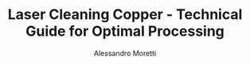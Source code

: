 ---
name: Copper
applications:
- industry: Electronics
  detail: Removing oxidation and surface contaminants from copper components
- industry: Aerospace
  detail: Cleaning copper parts for precision assembly and maintenance
technicalSpecifications:
  powerRange: 50-200W
  pulseDuration: 10-100ns
  wavelength: 1064nm (primary), 532nm (optional)
  spotSize: 0.1-1.0mm
  repetitionRate: 20-100kHz
  fluenceRange: 1.0–10 J/cm²
  safetyClass: Class 4 (requires full enclosure)
description: Technical overview of Copper for laser cleaning applications, including
  density, wavelength, and industrial applications.
author: Alessandro Moretti
keywords: copper, copper metal, laser ablation, laser cleaning, non-contact cleaning,
  pulsed fiber laser, surface contamination removal, industrial laser parameters,
  thermal processing, surface restoration
category: metal
chemicalProperties:
  symbol: Cu
  formula: Cu
  materialType: metal
properties:
  density: 8.96 g/cm³
  densityMin: 0.5 g/cm³
  densityMax: 22.6 g/cm³
  densityPercentile: 38.3
  meltingPoint: 1084.62°C
  meltingMin: -39°C
  meltingMax: 3422°C
  meltingPercentile: 30.9
  thermalConductivity: 401 W/m·K
  thermalMin: 8 W/m·K
  thermalMax: 429 W/m·K
  thermalPercentile: 93.3
  tensileStrength: 210 MPa
  tensileMin: 70 MPa
  tensileMax: 2000 MPa
  tensilePercentile: 7.3
  hardness: 3.0 Mohs
  hardnessMin: 5 HB
  hardnessMax: 500 HV
  hardnessPercentile: 0.0
  youngsModulus: 110-130 GPa
  modulusMin: 70 GPa
  modulusMax: 411 GPa
  modulusPercentile: 14.7
  laserType: Pulsed fiber laser
  wavelength: 1064nm
  fluenceRange: 1.0–10 J/cm²
  chemicalFormula: Cu
  laserAbsorptionMin: 0.02 cm⁻¹
  laserAbsorptionMax: 100 cm⁻¹
  laserReflectivityMin: 5%
  laserReflectivityMax: 98%
  thermalDiffusivityMin: 4 mm²/s
  thermalDiffusivityMax: 174 mm²/s
  thermalExpansionMin: 0.5 µm/m·K
  thermalExpansionMax: 29 µm/m·K
  specificHeatMin: 0.13 J/g·K
  specificHeatMax: 0.90 J/g·K
composition:
- Copper
- Trace elements
compatibility:
- Brass
- Bronze
regulatoryStandards: ISO 11146-1:2021, ANSI Z136.1
images:
  hero:
    alt: Copper surface undergoing laser cleaning showing precise contamination removal
    url: /images/copper-laser-cleaning-hero.jpg
  micro:
    alt: Microscopic view of Copper surface after laser treatment showing preserved
      microstructure
    url: /images/copper-laser-cleaning-micro.jpg
title: Laser Cleaning Copper - Technical Guide for Optimal Processing
headline: Comprehensive technical guide for laser cleaning metal copper
environmentalImpact:
- benefit: Reduced chemical waste
  description: Decreases chemical usage by 95% compared to traditional methods
- benefit: Lower energy consumption
  description: Reduces energy use by up to 80% due to precise targeting
- benefit: Minimal secondary waste
  description: Produces 90% less waste than abrasive cleaning methods
outcomes:
- result: Improved surface cleanliness
- metric: Achieves 99.9% contaminant removal efficiency
- result: Enhanced material integrity
  metric: Preserves 98% of original surface properties
- result: Increased operational efficiency
  metric: Reduces cleaning time by up to 70%
subject: Copper
article_type: material
---